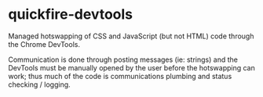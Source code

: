 quickfire-devtools
==================

Managed hotswapping of CSS and JavaScript (but not HTML) code through the Chrome DevTools.

Communication is done through posting messages (ie: strings) and the DevTools must be manually opened by the user
before the hotswapping can work; thus much of the code is communications plumbing and status checking / logging.

